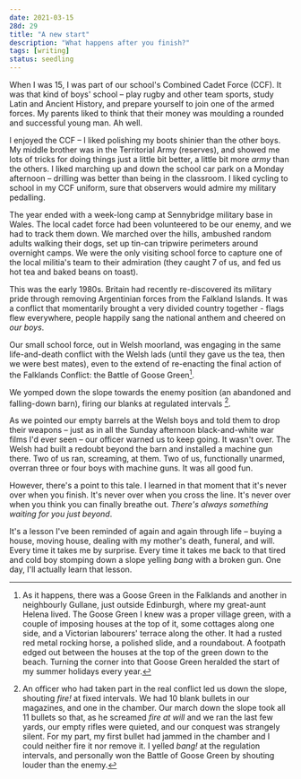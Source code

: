 ```yaml
---
date: 2021-03-15
28d: 29
title: "A new start"
description: "What happens after you finish?"
tags: [writing]
status: seedling
---
```




When I was 15, I was part of our school's Combined Cadet Force (CCF). It was that kind of boys' school – play rugby and other team sports, study Latin and Ancient History, and prepare yourself to join one of the armed forces. My parents liked to think that their money was moulding a rounded and successful young man. Ah well.

I enjoyed the CCF – I liked polishing my boots shinier than the other boys. My middle brother was in the Territorial Army (reserves), and showed me lots of tricks for doing things just a little bit better, a little bit more _army_ than the others. I liked marching up and down the school car park on a Monday afternoon – drilling was better than being in the classroom. I liked cycling to school in my CCF uniform, sure that observers would admire my military pedalling.

The year ended with a week-long camp at Sennybridge military base in Wales. The local cadet force had been volunteered to be our enemy, and we had to track them down. We marched over the hills, ambushed random adults walking their dogs, set up tin-can tripwire perimeters around overnight camps. We were the only visiting school force to capture one of the local militia's team to their admiration (they caught 7 of us, and fed us hot tea and baked beans on toast).

This was the early 1980s. Britain had recently re-discovered its military pride through removing Argentinian forces from the Falkland Islands. It was a conflict that momentarily brought a very divided country together - flags flew everywhere, people happily sang the national anthem and cheered on _our boys_.

Our small school force, out in Welsh moorland, was engaging in the same life-and-death conflict with the Welsh lads (until they gave us the tea, then we were best mates), even to the extend of re-enacting the final action of the Falklands Conflict: the Battle of Goose Green[^fn-goosegreen].



[^fn-goosegreen]: As it happens, there was a Goose Green in the Falklands and another in neighbourly Gullane, just outside Edinburgh, where my great-aunt Helena lived. The Goose Green I knew was a proper village green, with a couple of imposing houses at the top of it, some cottages along one side, and a Victorian labourers' terrace along the other. It had a rusted red metal rocking horse, a polished slide, and a roundabout. A footpath edged out between the houses at the top of the green down to the beach. Turning the corner into that Goose Green heralded the start of my summer holidays every year.



We yomped down the slope towards the enemy position (an abandoned and falling-down barn), firing our blanks at regulated intervals [^fn-blanks].

[^fn-blanks]: An officer who had taken part in the real conflict led us down the slope, shouting _fire!_ at fixed intervals. We had 10 blank bullets in our magazines, and one in the chamber. Our march down the slope took all 11 bullets so that, as he screamed _fire at will_ and we ran the last few yards, our empty rifles were quieted, and our conquest was strangely silent. For my part, my first bullet had jammed in the chamber and I could neither fire it nor remove it. I yelled _bang!_ at the regulation intervals, and personally won the Battle of Goose Green by shouting louder than the enemy.

As we pointed our empty barrels at the Welsh boys and told them to drop their weapons – just as in all the Sunday afternoon black-and-white war films I'd ever seen – our officer warned us to keep going. It wasn't over. The Welsh had built a redoubt beyond the barn and installed a machine gun there. Two of us ran, screaming, at them. Two of us, functionally unarmed, overran three or four boys with machine guns. It was all good fun.

However, there's a point to this tale. I learned in that moment that it's never over when you finish. It's never over when you cross the line. It's never over when you think you can finally breathe out. _There's always something waiting for you just beyond_.

It's a lesson I've been reminded of again and again through life – buying a house, moving house, dealing with my mother's death, funeral, and will. Every time it takes me by surprise. Every time it takes me back to that tired and cold boy stomping down a slope yelling _bang_ with a broken gun. One day, I'll actually learn that lesson.

